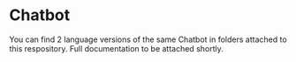 # Chatbot

You can find 2 language versions of the same Chatbot in folders attached to this respository. Full documentation to be attached shortly.
